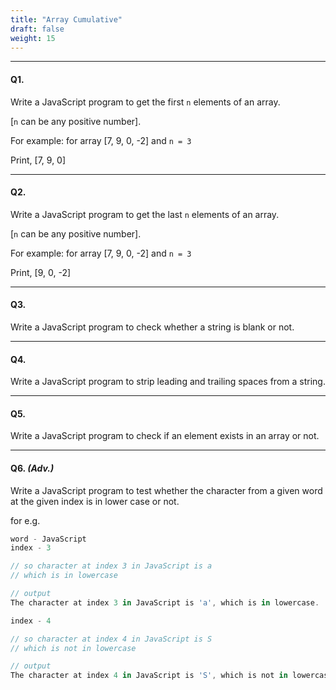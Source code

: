 ```yaml
---
title: "Array Cumulative"
draft: false
weight: 15
---
```


---

#### Q1. 

Write a JavaScript program to get the first `n` elements of an array. 

[`n` can be any positive number].

For example: for array [7, 9, 0, -2] and `n = 3`

Print, [7, 9, 0]

---

#### Q2.

Write a JavaScript program to get the last `n` elements of an array. 

[`n` can be any positive number].

For example: for array [7, 9, 0, -2] and `n = 3`

Print, [9, 0, -2]

---

#### Q3. 

Write a JavaScript program to check whether a string is blank or not.

---

#### Q4.

Write a JavaScript program to strip leading and trailing spaces from a string.

---

#### Q5.

Write a JavaScript program to check if an element exists in an array or not.

---

#### Q6. _(Adv.)_

Write a JavaScript program to test whether the character from a given word at the given
index is in lower case or not.

for e.g.

```jsx
word - JavaScript
index - 3

// so character at index 3 in JavaScript is a
// which is in lowercase

// output
The character at index 3 in JavaScript is 'a', which is in lowercase.

index - 4

// so character at index 4 in JavaScript is S
// which is not in lowercase

// output
The character at index 4 in JavaScript is 'S', which is not in lowercase.
```